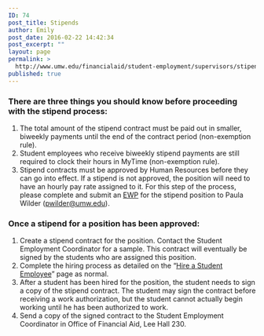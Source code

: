 ```yaml
---
ID: 74
post_title: Stipends
author: Emily
post_date: 2016-02-22 14:42:34
post_excerpt: ""
layout: page
permalink: >
  http://www.umw.edu/financialaid/student-employment/supervisors/stipends/
published: true
---
```

<h3>There are three things you should know before proceeding with the stipend process:</h3>
<ol>
	<li>The total amount of the stipend contract must be paid out in smaller, biweekly payments until the end of the contract period (non-exemption rule).</li>
	<li>Student employees who receive biweekly stipend payments are still required to clock their hours in MyTime (non-exemption rule).</li>
	<li>Stipend contracts must be approved by Human Resources before they can go into effect. If a stipend is not approved, the position will need to have an hourly pay rate assigned to it. For this step of the process, please complete and submit an <a href="http://adminfinance.umw.edu/financialaid/files/2016/02/EWP-blank.docx">EWP</a> for the stipend position to Paula Wilder (<a href="mailto:pwilder@umw.edu">pwilder@umw.edu</a>).</li>
</ol>
<h3>Once a stipend for a position has been approved:</h3>
<ol>
	<li>Create a stipend contract for the position. Contact the Student Employment Coordinator for a sample. This contract will eventually be signed by the students who are assigned this position.</li>
	<li>Complete the hiring process as detailed on the “<a href="http://www.umw.edu/financialaid/student-employment/supervisors/hire-a-student-employee/">Hire a Student Employee</a>” page as normal.</li>
	<li>After a student has been hired for the position, the student needs to sign a copy of the stipend contract. The student may sign the contract before receiving a work authorization, but the student cannot actually begin working until he has been authorized to work.</li>
	<li>Send a copy of the signed contract to the Student Employment Coordinator in Office of Financial Aid, Lee Hall 230.</li>
</ol>